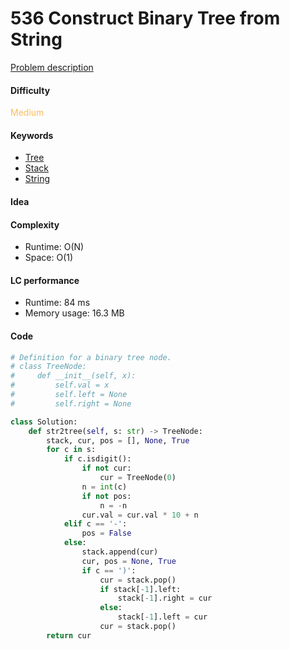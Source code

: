 536 Construct Binary Tree from String
=======================
[Problem description](https://leetcode.com/problems/construct-binary-tree-from-string/)

#### Difficulty
<span style="color:#FABC60">Medium</span>

#### Keywords
- [Tree](../categories/tree.md)
- [Stack](../categories/stack.md)
- [String](../categories/strings.md)
  
#### Idea


#### Complexity
- Runtime: O(N)
- Space: O(1)
  
#### LC performance
- Runtime: 84 ms
- Memory usage: 16.3 MB

#### Code
```python
# Definition for a binary tree node.
# class TreeNode:
#     def __init__(self, x):
#         self.val = x
#         self.left = None
#         self.right = None

class Solution:
    def str2tree(self, s: str) -> TreeNode:
        stack, cur, pos = [], None, True
        for c in s:
            if c.isdigit():
                if not cur:
                    cur = TreeNode(0)
                n = int(c)
                if not pos:
                    n = -n
                cur.val = cur.val * 10 + n
            elif c == '-':
                pos = False
            else:
                stack.append(cur)
                cur, pos = None, True
                if c == ')':
                    cur = stack.pop()
                    if stack[-1].left:
                        stack[-1].right = cur
                    else:
                        stack[-1].left = cur
                    cur = stack.pop()
        return cur
```